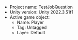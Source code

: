 <!-- UNITY CODE ASSIST INSTRUCTIONS START -->
- Project name: TestJobQuestion
- Unity version: Unity 2022.3.51f1
- Active game object:
  - Name: Player
  - Tag: Untagged
  - Layer: Default
<!-- UNITY CODE ASSIST INSTRUCTIONS END -->